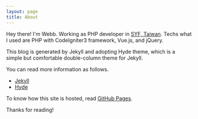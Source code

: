 ```yaml
---
layout: page
title: About
---
```


<p class="message">
  Hey there! I'm Webb. Working as PHP developer in <a href="//www.syf.com.tw/" target="_blank">SYF, Taiwan</a>. Techs what I used are PHP with CodeIgniter3 framework, Vue.js, and jQuery.
</p>

This blog is generated by Jekyll and adopting Hyde theme, which is a simple but comfortable double-column theme for Jekyll.

You can read more information as follows.

* [Jekyll](http://jekyllrb.com)
* [Hyde](http://hyde.getpoole.com)

To know how this site is hosted, read [GitHub Pages](https://pages.github.com/).

Thanks for reading!
